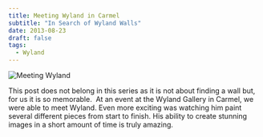 ```yaml
---
title: Meeting Wyland in Carmel
subtitle: "In Search of Wyland Walls"
date: 2013-08-23
draft: false
tags:
  - Wyland
---
```



![Meeting Wyland](../images/with-wyland.jpg)


This post does not belong in this series as it is not about finding a wall but, for us it is so memorable.  At an event at the Wyland Gallery in Carmel, we were able to meet Wyland. Even more exciting was watching him paint several different pieces from start to finish. His ability to create stunning images in a short amount of time is truly amazing.
